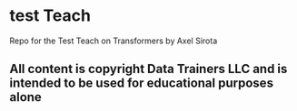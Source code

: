 # test Teach

Repo for the Test Teach on Transformers by Axel Sirota

## All content is copyright Data Trainers LLC and is intended to be used for educational purposes alone
